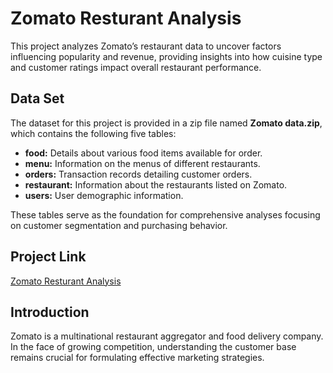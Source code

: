 # Zomato Resturant Analysis
This project analyzes Zomato’s restaurant data to uncover factors influencing popularity and revenue, providing insights into how cuisine type and customer ratings impact overall restaurant performance.

## Data Set

The dataset for this project is provided in a zip file named **Zomato data.zip**, which contains the following five tables:

- **food:** Details about various food items available for order.
- **menu:** Information on the menus of different restaurants.
- **orders:** Transaction records detailing customer orders.
- **restaurant:** Information about the restaurants listed on Zomato.
- **users:** User demographic information.

These tables serve as the foundation for comprehensive analyses focusing on customer segmentation and purchasing behavior.

## Project Link

[Zomato Resturant Analysis](https://drive.google.com/file/d/1Ab1sxEJ7PkLM5fZp0qQqNOtzdw_fFDYw/view?usp=sharing)

## Introduction

Zomato is a multinational restaurant aggregator and food delivery company. In the face of growing competition, understanding the customer base remains crucial for formulating effective marketing strategies. 
